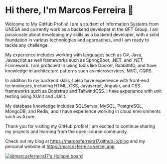 # Hi there, I'm Marcos Ferreira 👋
Welcome to My GitHub Profile!
I am a student of Information Systems from UNESA and currently work as a backend developer at the GFT Group. I am passionate about developing my skills as a backend developer, with a solid foundation in various technologies and approaches, and I am ready to tackle any challenge.

My experience includes working with languages such as C#, Java, Javascript as well frameworks such as SpringBoot, .NET, and .NET Framework. I am proficient in using tools like Docker, RabbitMQ, and have knowledge in architecture patterns such as microservices, MVC, CQRS.

In addition to my backend skills, I also have experience with front-end technologies, including HTML, CSS, Javascript, Angular, and CSS frameworks such as Bootstrap and TailwindCSS. I have experience with unit testing using XUnit and JUnit.

My database knowledge includes SQLServer, MySQL, PostgreSQL, MongoDB, and Redis, and I have experience working in cloud environments such as Azure.

Thank you for visiting my GitHub profile! I am excited to continue sharing my projects and learning from the open-source community.
<br/>  

Check out my blog at https://marcosferreira17.github.io/blog and my personal website at https://marcosferreira.vercel.app

[![@marcosferreira17's Holopin board](https://holopin.me/marcosferreira17)](https://holopin.io/@marcosferreira17)
